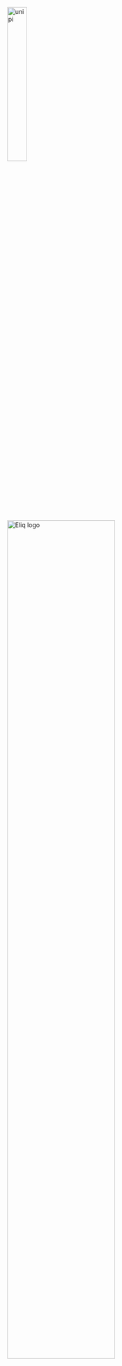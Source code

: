 <p float="left">
  <img src="https://github.com/CosimoFaeti/causal-impact-analysis/assets/99746565/5febfca1-5af7-41c5-9684-a2410c1c8c23" alt="unipi" width="30%">
  <img src="https://github.com/CosimoFaeti/causal-impact-analysis/assets/99746565/2f1a5bb2-b77c-4845-ace7-c8eca89ad336" alt="Eliq logo" width="70%">
</p>


# Causal Impact Analysis
This repository contains my Master's thesis in Data Science and Business Informatics at Università di Pisa, developed in collaboration with Eliq AB.

## Abstract
This thesis explores the application of causal inference methodologies to measure the impact of Eliq's energy management solutions on end-users' electricity consumption. With the increasing demand for electricity and the imperative to reduce greenhouse gas emissions, understanding the causal effects of energy management solutions becomes indispensable. Leveraging causal inference techniques, this research investigates whether Eliq's solutions lead to changes, particularly reductions, in energy consumption among customers. Through counterfactual estimators such as Bayesian Structural Time Series and Interrupted Time Series models, the study analyzes multi-dimensional data collected from various locations to estimate the causal impact. Results demonstrate a significant negative causal impact in the majority of cases, indicating a reduction in electricity consumption attributed to Eliq's insights platform. However, a smaller portion of locations exhibit a positive causal impact, suggesting an increase in consumption due to factors not always controllable by Eliq. Overall, this research contributes to advancing the understanding of energy management solutions' effectiveness and their role in promoting energy efficiency and sustainability.

## Thesis Structure
The structure of the thesis is organized as follows:
* **Literature Review**: Defines and explains the background knowledge and concepts on which this thesis is based.
* **Identification**: Determines how to represent the causal quantity of interest in terms of observable data.
* **Data Collection**: Describes the data used and how it was collected.
* **Estimation**: Utilizes the data to estimate the identified causal quantity through causal inference models.
* **Conclusions**: Wraps up the discussion with concluding remarks and advises possible future works.

## Repository Overview
In this repository, in the root level, you can find the pdf version of the thesis, the Power Point final presentation and the code for the pre-processing step, implementation of Interrupted Time Series (ITS) and Bayesian Structural Time Series (BSTS) models, and inference analysis. More specifically:

Pre-processing
* CausalInference_preprocessing.ipynb : contains the pre-processing step

Interrupted Time Series model:
* CausalInference_ITS.ipynb : contains the implementation of ITS model (Ordinary Least Squares, OLS)

Bayesian Structural Time Series model:
* CausalInference_BSTS_1.ipynb : contains the implementation of BSTS model (Maximum Likelihood Estimation, MLE)
* CausalInference_BSTS_2.ipynb : contains the implementation of BSTS model (Variational Inference, VI)
* CausalInference_BSTS_3.ipynb : contains the implementation of BSTS model (Hamiltonian Monte Carlo, HMC)

Inference analysis:
* Inference_FINAL.ipynb : contains the inference analysis
